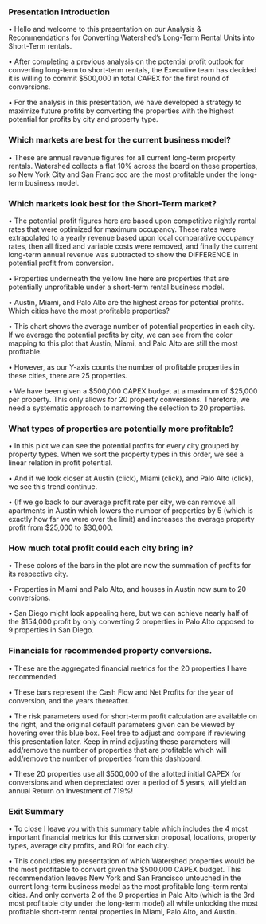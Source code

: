 ### Presentation Introduction
•	Hello and welcome to this presentation on our Analysis & Recommendations for Converting Watershed’s Long-Term Rental Units into Short-Term rentals.

•	After completing a previous analysis on the potential profit outlook for converting long-term to short-term rentals, the Executive team has decided it is willing to commit $500,000 in total CAPEX for the first round of conversions. 

•	For the analysis in this presentation, we have developed a strategy to maximize future profits by converting the properties with the highest potential for profits by city and property type.


### Which markets are best for the current business model?

•	These are annual revenue figures for all current long-term property rentals. Watershed collects a flat 10% across the board on these properties, so New York City and San Francisco are the most profitable under the long-term business model. 


### Which markets look best for the Short-Term market?

•	The potential profit figures here are based upon competitive nightly rental rates that were optimized for maximum occupancy. These rates were extrapolated to a yearly revenue based upon local comparative occupancy rates, then all fixed and variable costs were removed, and finally the current long-term annual revenue was subtracted to show the DIFFERENCE in potential profit from conversion.

•	Properties underneath the yellow line here are properties that are potentially unprofitable under a short-term rental business model.

•	Austin, Miami, and Palo Alto are the highest areas for potential profits. 
Which cities have the most profitable properties?

•	This chart shows the average number of potential properties in each city. If we average the potential profits by city, we can see from the color mapping to this plot that Austin, Miami, and Palo Alto are still the most profitable. 

•	However, as our Y-axis counts the number of profitable properties in these cities, there are 25 properties.

•	We have been given a $500,000 CAPEX budget at a maximum of $25,000 per property. This only allows for 20 property conversions. Therefore, we need a systematic approach to narrowing the selection to 20 properties.


### What types of properties are potentially more profitable?

•	In this plot we can see the potential profits for every city grouped by property types. When we sort the property types in this order, we see a linear relation in profit potential. 

•	And if we look closer at Austin (click), Miami (click), and Palo Alto (click), we see this trend continue.

•	(If we go back to our average profit rate per city, we can remove all apartments in Austin which lowers the number of properties by 5 (which is exactly how far we were over the limit) and increases the average property profit from $25,000 to $30,000.


### How much total profit could each city bring in?

•	These colors of the bars in the plot are now the summation of profits for its respective city.

•	Properties in Miami and Palo Alto, and houses in Austin now sum to 20 conversions.

•	San Diego might look appealing here, but we can achieve nearly half of the $154,000 profit by only converting 2 properties in Palo Alto opposed to 9 properties in San Diego.


### Financials for recommended property conversions.

•	These are the aggregated financial metrics for the 20 properties I have recommended. 

•	These bars represent the Cash Flow and Net Profits for the year of conversion, and the years thereafter. 

•	The risk parameters used for short-term profit calculation are available on the right, and the original default parameters given can be viewed by hovering over this blue box. Feel free to adjust and compare if reviewing this presentation later. Keep in mind adjusting these parameters will add/remove the number of properties that are profitable which will add/remove the number of properties from this dashboard.

•	These 20 properties use all $500,000 of the allotted initial CAPEX for conversions and when depreciated over a period of 5 years, will yield an annual Return on Investment of 719%!


### Exit Summary

•	To close I leave you with this summary table which includes the 4 most important financial metrics for this conversion proposal, locations, property types, average city profits, and ROI for each city. 

•	This concludes my presentation of which Watershed properties would be the most profitable to convert given the $500,000 CAPEX budget. This recommendation leaves New York and San Francisco untouched in the current long-term business model as the most profitable long-term rental cities. And only converts 2 of the 9 properties in Palo Alto (which is the 3rd most profitable city under the long-term model) all while unlocking the most profitable short-term rental properties in Miami, Palo Alto, and Austin.


